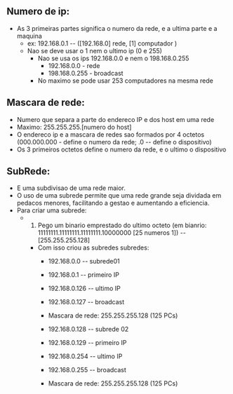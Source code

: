 ## Numero de ip:
* As 3 primeiras partes significa o numero da rede, e a ultima parte e a maquina 
  * ex: 192.168.0.1 -- ([192.168.0] rede, [1] computador )
  * Nao se deve usar o 1 nem o ultimo ip (0 e 255)
    * Nao se usa os ips 192.168.0.0 e nem o 198.168.0.255
      * 192.168.0.0 - rede
      * 198.168.0.255 - broadcast
    * No maximo se pode usar 253 computadores na mesma rede

## Mascara de rede:
* Numero que separa a parte do endereco IP e dos host em uma rede
* Maximo: 255.255.255.[numero do host]
* O endereco ip e a mascara de redes sao formados por 4 octetos (000.000.000 - define o numero da rede; .0 -- define o dispositivo)
* Os 3 primeiros octetos define o numero da rede, e o ultimo o dispositivo

## SubRede:
* E uma subdivisao de uma rede maior. 
* O uso de uma subrede permite que uma rede grande seja dividada em pedacos menores, facilitando a gestao e aumentando a eficiencia.
* Para criar uma subrede:
  * 1. Pego um binario emprestado do ultimo octeto (em bianrio: 11111111.11111111.11111111.10000000 [25 numeros 1]) -- [255.255.255.128]
    * Com isso criou as subredes subredes:
      * 192.168.0.0 -- subrede01
      * 192.168.0.1 -- primeiro IP
      * 192.168.0.126 -- ultimo IP
      * 192.168.0.127 -- broadcast <br>
      * Mascara de rede: 255.255.255.128 (125 PCs)

      * 192.168.0.128 -- subrede 02
      * 192.168.0.129 -- primeiro IP
      * 192.168.0.254 -- ultimo IP
      * 192.168.0.255 -- broadcast
      * Mascara de rede: 255.255.255.128 (125 PCs)